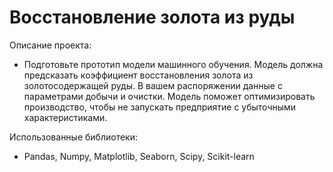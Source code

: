 # Восстановление золота из руды

Описание проекта:

  - Подготовьте прототип модели машинного обучения. Модель должна предсказать коэффициент восстановления золота из золотосодержащей руды. В вашем распоряжении данные с параметрами добычи и очистки. Модель поможет оптимизировать производство, чтобы не запускать предприятие с убыточными характеристиками.

Использованные библиотеки:

  - Pandas, Numpy, Matplotlib, Seaborn, Scipy, Scikit-learn

